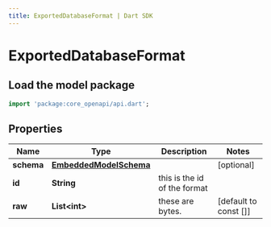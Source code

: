 ```yaml
---
title: ExportedDatabaseFormat | Dart SDK
---
```


# ExportedDatabaseFormat

## Load the model package
```dart
import 'package:core_openapi/api.dart';
```

## Properties
Name | Type | Description | Notes
------------ | ------------- | ------------- | -------------
**schema** | [**EmbeddedModelSchema**](EmbeddedModelSchema) |  | [optional] 
**id** | **String** | this is the id of the format | 
**raw** | **List\<int\>** | these are bytes. | [default to const []]





